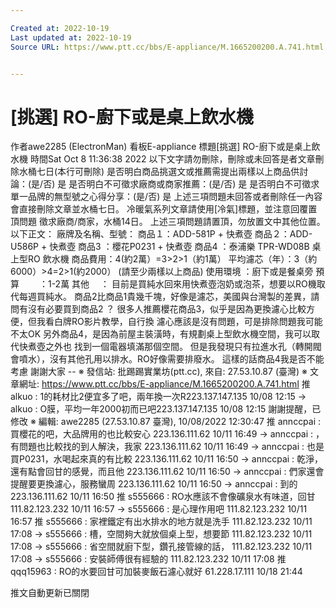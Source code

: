 ```yaml
---

Created at: 2022-10-19
Last updated at: 2022-10-19
Source URL: https://www.ptt.cc/bbs/E-appliance/M.1665200200.A.741.html


---
```


# [挑選] RO-廚下或是桌上飲水機


作者awe2285 (ElectronMan)
看板E-appliance
標題\[挑選\] RO-廚下或是桌上飲水機
時間Sat Oct 8 11:36:38 2022
以下文字請勿刪除，刪除或未回答是者文章刪除水桶七日(本行可刪除) 是否明白商品挑選文或推薦需提出兩樣以上商品供討論：(是/否) 是 是否明白不可徵求廠商或商家推薦：(是/否) 是 是否明白不可徵求單一品牌的無型號之心得分享：(是/否) 是 上述三項問題未回答或者刪除任一內容會直接刪除文章並水桶七日。 冷暖氣系列文章請使用\[冷氣\]標題，並注意回覆置頂問題 徵求廠商/商家，水桶14日。 上述三項問題請置頂，勿放置文中其他位置。 以下正文： 廠牌及名稱、型號： 商品１：ADD-581P + 快煮壺 商品２：ADD-U586P + 快煮壺 商品3 ：櫻花P0231 + 快煮壺 商品4 ：泰浦樂 TPR-WD08B 桌上型RO 飲水機 商品費用：4(約2萬）=3>2>1（約1萬） 平均濾芯（年）：3（約6000）>4=2>1(約2000） (請至少兩樣以上商品) 使用環境 ：廚下或是餐桌旁 預算 　　：1-2萬 其他 　： 目前是買純水回來用快煮壺泡奶或泡茶，想要以RO機取代每週買純水。 商品2比商品1貴幾千塊，好像是濾芯，美國與台灣製的差異，請問有沒有必要買到商品2 ？ 很多人推薦櫻花商品3，似乎是因為更換濾心比較方便，但我看白牌RO影片教學，自行換 濾心應該是沒有問題，可是排除問題我可能不太OK 另外商品4，是因為前屋主裝潢時，有規劃桌上型飲水機空間，我可以取代快煮壺之外也 找到一個電器填滿那個空間。 但是我發現只有拉進水孔（轉開閥會噴水），沒有其他孔用以排水。RO好像需要排廢水。 這樣的話商品4我是否不能考慮 謝謝大家 -- ※ 發信站: 批踢踢實業坊(ptt.cc), 來自: 27.53.10.87 (臺灣) ※ 文章網址: <https://www.ptt.cc/bbs/E-appliance/M.1665200200.A.741.html>
推 alkuo : 1的耗材比2便宜多了吧，兩年換一次R223.137.147.135 10/08 12:15
→ alkuo : O膜，平均一年2000初而已吧223.137.147.135 10/08 12:15
謝謝提醒，已修改 ※ 編輯: awe2285 (27.53.10.87 臺灣), 10/08/2022 12:30:47
推 annccpai : 買櫻花的吧，大品牌用的也比較安心 223.136.111.62 10/11 16:49
→ annccpai : ，有問題也比較找的到人解決，我家 223.136.111.62 10/11 16:49
→ annccpai : 也是買P0231，水喝起來真的有比較 223.136.111.62 10/11 16:50
→ annccpai : 乾淨，還有點會回甘的感覺，而且他 223.136.111.62 10/11 16:50
→ annccpai : 們家還會提醒要更換濾心，服務蠻周 223.136.111.62 10/11 16:50
→ annccpai : 到的 223.136.111.62 10/11 16:50
推 s555666 : RO水應該不會像礦泉水有味道，回甘 111.82.123.232 10/11 16:57
→ s555666 : 是心理作用吧 111.82.123.232 10/11 16:57
推 s555666 : 家裡鐵定有出水排水的地方就是洗手 111.82.123.232 10/11 17:08
→ s555666 : 槽，空間夠大就放個桌上型，想要節 111.82.123.232 10/11 17:08
→ s555666 : 省空間就廚下型，鑽孔接管線的話， 111.82.123.232 10/11 17:08
→ s555666 : 安裝師傅很有經驗的 111.82.123.232 10/11 17:08
推 qqq15963 : RO的水要回甘可加裝麥飯石濾心就好 61.228.17.111 10/18 21:44

推文自動更新已關閉

